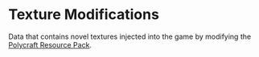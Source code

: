 # Texture Modifications

Data that contains novel textures injected into the game by modifying the [Polycraft Resource Pack](https://github.com/StephenGss/PAL/blob/master/run/resourcepacks/Polycraft%201.5.0%20Resource%20Pack.zip).